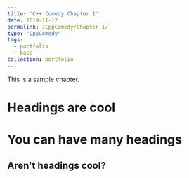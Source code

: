 ```yaml
---
title: 'C++ Comedy Chapter 1'
date: 2019-11-12
permalink: /CppComedy/Chapter-1/
type: "CppComedy"
tags:
  - portfolio
  - base
collection: portfolio   
---
```


This is a sample chapter.

Headings are cool
======

You can have many headings
======

Aren't headings cool?
------
